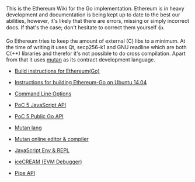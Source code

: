 This is the Ethereum Wiki for the Go implementation. Ethereum is in heavy development and documentation is being kept up to date to the best our abilities, however, it's likely that there are errors, missing or simply incorrect docs. If that's the case; don't hesitate to correct them yourself :+1:.

Go Ethereum tries to keep the amount of external (C) libs to a minimum. At the time of writing it uses Qt, secp256-k1 and GNU readline which are both C(++) libraries and therefor it's not possible to do cross compilation. Apart from that it uses [mutan](https://github.com/obscuren/mutan) as its contract development language.

* [Build instructions for Ethereum(Go)](https://github.com/ethereum/go-ethereum/wiki/Building-Ethereum(Go))
* [Instructions for building Ethereum-Go on Ubuntu 14.04](https://github.com/ethereum/go-ethereum/wiki/Instructions-for-getting-the-Go-implementation-of-Ethereum-and-the-Mist-browser-installed-on-Ubuntu-14.04-%28trusty%29)
* [Command Line Options](https://github.com/ethereum/go-ethereum/wiki/Command-Line-Options)
* [PoC 5 JavaScript API](https://github.com/ethereum/go-ethereum/wiki/PoC-5-JavaScript-API)
* [PoC 5 Public Go API](https://github.com/ethereum/go-ethereum/wiki/PoC-5-Public-Go-API)
* [Mutan lang](https://github.com/ethereum/go-ethereum/wiki/Mutan-0.4)
* [Mutan online editor & compiler](http://mutan.jeffew.com)
* [JavaScript Env & REPL](https://github.com/ethereum/go-ethereum/wiki/JavaScript-Environment)
* [iceCREAM (EVM Debugger)](https://github.com/ethereum/go-ethereum/wiki/iceCREAM-(debugger))

* [Pipe API](https://github.com/ethereum/go-ethereum/wiki/Pipe)